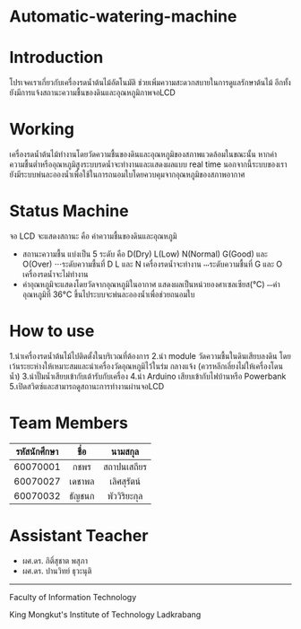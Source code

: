 # Automatic-watering-machine

# Introduction
โปรเจคเราเกี่ยวกับเครื่องรดน้ำต้นไม้อัตโนมัติ ช่วยเพิ่มความสะดวกสบายในการดูแลรักษาต้นไม้ อีกทั้งยังมีการแจ้งสถานะความชื้นของดินและอุณหภูมิภาพจอLCD

# Working
เครื่องรดน้ำต้นไม้ทำงานโดยวัดความชื้นของดินและอุณหภูมิของสภาพแวดล้อมในขณะนั้น หากค่าความชื้นต่ำหรืออุณหภูมิสูงระบบรดน้ำจะทำงานและแสดงผลแบบ real time นอกจากนี้ระบบของเรายังมีระบบพ่นละอองน้ำเพื่อใช้ในการถนอมใบโดยควบคุมจากอุณหภูมิของสภาพอากาศ

# Status Machine
จอ LCD จะแสดงสถานะ คือ ค่าความชื้นของดินและอุณหภูมิ
* สถานะความชื้น แบ่งเป็น 5 ระดับ คือ D(Dry) L(Low) N(Normal) G(Good) และ O(Over)
⋅⋅⋅ระดับความชื้นที่ D L และ N เครื่องรดน้ำจะทำงาน
⋅⋅⋅ระดับความชื้นที่ G และ O เครื่องรดน้ำจะไม่ทำงาน
* ค่าอุณหภูมิจะแสดงโดยวัดจากอุณหภูมิในอากาศ แสดงผลเป็นหน่วยองศาเซลเซียส(°C)
⋅⋅⋅ค่าอุณหภูมิที่ 36°C ขึ้นไประบบจะพ่นละอองน้ำเพื่อช่วยถนอมใบ

# How to use
1.นำเครื่องรดน้ำต้นไม้ไปติดตั้งในบริเวณที่ต้องการ
2.นำ module วัดความชื้นในดินเสียบลงดิน โดยเว้นระยะห่างให้เหมาะสมและนำเครื่องวัดอุณหภูมิไว้ในร่ม กลางแจ้ง (ควรหลีกเลี่ยงไม่ให้เครื่องโดนน้ำ)
3.นำปั๊มน้ำเสียบเข้ากับเต้ารับกับเครื่อง
4.นำ Arduino เสียบเข้ากับไฟบ้านหรือ Powerbank
5.เปิดสวิตซ์และสามารถดูสถานะการทำงานผ่านจอLCD


# Team Members
| รหัสนักศึกษา        | ชื่อ | นามสกุล |
| :-------------: |:----------:|:--------:|
| 60070001      | กชพร | สถาปนเสถียร |
| 60070027      | เดชาพล | เลิศสุรัตน์ |
| 60070032      | ธัญชนก | พัววิริยะกุล |

# Assistant Teacher
* ผศ.ดร. กิติ์สุชาต พสุภา
* ผศ.ดร. ปานวิทย์ ธุวะนุติ
---
Faculty of Information Technology

King Mongkut's Institute of Technology Ladkrabang
